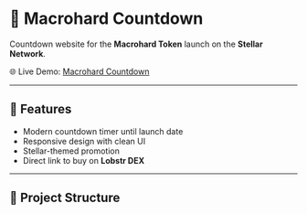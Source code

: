 # 🚀 Macrohard Countdown

Countdown website for the **Macrohard Token** launch on the **Stellar Network**.

🌐 Live Demo: [Macrohard Countdown](https://mbahntug-hue.github.io/macrohard-countdown/)

---

## 📌 Features
- Modern countdown timer until launch date
- Responsive design with clean UI
- Stellar-themed promotion
- Direct link to buy on **Lobstr DEX**

---

## 📂 Project Structure
